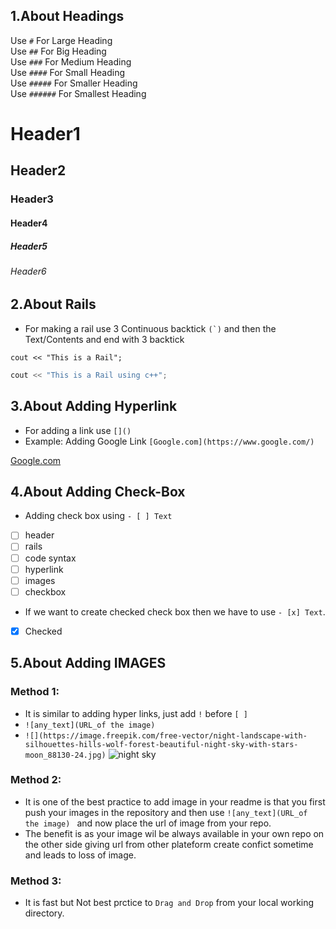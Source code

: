 ## 1.About Headings

Use   ```#```       For Large Heading <br />
Use   ```##```      For Big Heading <br />
Use   ```###```     For Medium Heading  <br />
Use   ```####```    For Small Heading <br />
Use   ```#####```   For Smaller Heading <br />
Use   ```######```  For Smallest Heading <br />

# Header1 
## Header2
### Header3
#### Header4
##### Header5
###### Header6

## 2.About Rails

- For making a rail use 3 Continuous backtick ```(`)``` and then the Text/Contents and end with 3 backtick

```
cout << "This is a Rail";
```

```cpp
cout << "This is a Rail using c++";
```

## 3.About Adding Hyperlink

- For adding a link use ```[]()``` 
- Example: Adding Google Link
```[Google.com](https://www.google.com/)```

[Google.com](https://www.google.com/)

## 4.About Adding Check-Box

- Adding check box using ```- [ ] Text```
- [ ] header
- [ ] rails
- [ ] code syntax
- [ ] hyperlink
- [ ] images
- [ ] checkbox

- If we want to create checked check box then we have to use  ```- [x] Text```.
- [x] Checked

## 5.About Adding IMAGES

### Method 1:
- It is similar to adding hyper links, just add ``` ! ``` before ``` [ ] ```
- ``` ![any_text](URL_of the image) ```
- ``` ![](https://image.freepik.com/free-vector/night-landscape-with-silhouettes-hills-wolf-forest-beautiful-night-sky-with-stars-moon_88130-24.jpg) ```
![night sky](https://image.freepik.com/free-vector/night-landscape-with-silhouettes-hills-wolf-forest-beautiful-night-sky-with-stars-moon_88130-24.jpg)

### Method 2: 
- It is one of the best practice to add image in your readme is that you first push your images in the repository and then use 
```![any_text](URL_of the image) ``` and now place the url of image from your repo.
- The benefit is as your image wil be always available in your own repo on the other side giving url from other plateform create confict sometime and leads to loss of image.

### Method 3:
- It is fast but Not best prctice to ```Drag and Drop``` from your local working directory.

